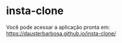 # insta-clone

Você pode acessar a aplicação pronta em: https://dausterbarbosa.github.io/insta-clone/
